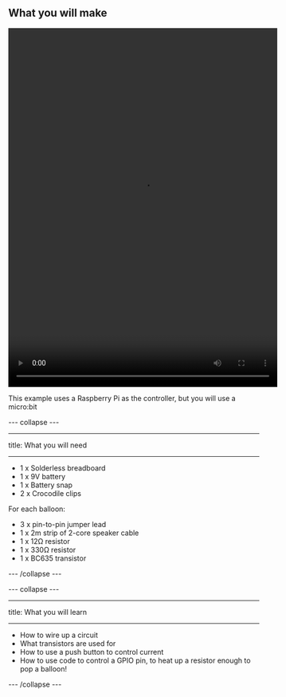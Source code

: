 ## What you will make

<html>
<video width="540" height="720" controls>
<source src="images/balloon popper.mp4" type="video/mp4">
Your browser does not support the video tag.
</video>
</html>

This example uses a Raspberry Pi as the controller, but you will use a micro:bit

--- collapse ---

---

title: What you will need

---
* 1 x Solderless breadboard
* 1 x 9V battery
* 1 x Battery snap
* 2 x Crocodile clips

For each balloon:
* 3 x pin-to-pin jumper lead
* 1 x 2m strip of 2-core speaker cable
* 1 x 12Ω resistor
* 1 x 330Ω resistor
* 1 x BC635 transistor

--- /collapse ---

--- collapse ---

---

title: What you will learn

---
- How to wire up a circuit
- What transistors are used for
- How to use a push button to control current
- How to use code to control a GPIO pin, to heat up a resistor enough to pop a balloon!

--- /collapse ---



